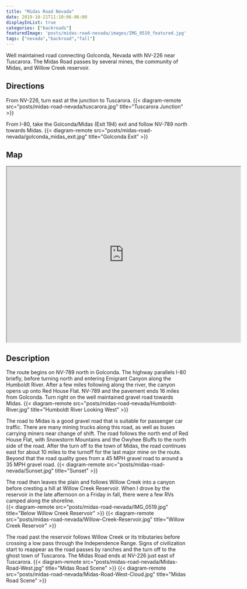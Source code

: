 ```yaml
---
title: "Midas Road Nevada"
date: 2019-10-21T11:10:06-06:00
displayInList: true
categories: ["backroads"]
featuredImage: 'posts/midas-road-nevada/images/IMG_0519_featured.jpg'
tags: ["nevada","backroad","fall"]
---
```


Well maintained road connecting Golconda, Nevada with NV-226 near Tuscarora.  The Midas Road passes by several mines, the community of Midas, and Willow Creek reservoir. 
<!--more-->

## Directions
From NV-226, turn east at the junction to Tuscarora.
{{< diagram-remote src="posts/midas-road-nevada/tuscarora.jpg" title="Tuscarora Junction" >}}

From I-80, take the Golconda/Midas (Exit 194) exit and follow NV-789 north towards Midas.
{{< diagram-remote src="posts/midas-road-nevada/golconda_midas_exit.jpg" title="Golconda Exit" >}}

## Map
<iframe src="https://www.google.com/maps/d/embed?mid=1SDlESo2AFQtHvODVLzQFWRcE1sL8ZhYV&hl=en" width="640" height="480"></iframe>

## Description
The route begins on NV-789 north in Golconda.  The highway parallels I-80 briefly, before turning north and entering Emigrant Canyon along the Humboldt River.  After a few miles following along the river, the canyon opens up onto Red House Flat.  NV-789 and the pavement ends 16 miles from Golconda.  Turn right on the well maintained gravel road towards Midas.
{{< diagram-remote src="posts/midas-road-nevada/Humboldt-River.jpg" title="Humboldt River Looking West" >}}


The road to Midas is a good gravel road that is suitable for passenger car traffic.  There are many mining trucks along this road, as well as buses carrying miners near change of shift.  The road follows the north end of Red House Flat, with Snowstorm Mountains and the Owyhee Bluffs to the north side of the road.  After the turn off to the town of Midas, the road continues east for about 10 miles to the turnoff for the last major mine on the route.  Beyond that the road quality goes from a 45 MPH gravel road to around a 35 MPH gravel road.
{{< diagram-remote src="posts/midas-road-nevada/Sunset.jpg"  title="Sunset" >}}

The road then leaves the plain and follows Willow Creek into a canyon before cresting a hill at Willow Creek Reservoir.  When I drove by the reservoir in the late afternoon on a Friday in fall, there were a few RVs camped along the shoreline.  
{{< diagram-remote src="posts/midas-road-nevada/IMG_0519.jpg" title="Below Willow Creek Reservoir" >}}
{{< diagram-remote src="posts/midas-road-nevada/Willow-Creek-Reservoir.jpg" title="Willow Creek Reservoir" >}}

The road past the reservoir follows Willow Creek or its tributaries before crossing a low pass through the Independence Range.  Signs of civilization start to reappear as the road passes by ranches and the turn off to the ghost town of Tuscarora.  The Midas Road ends at NV-226 just east of Tuscarora.
{{< diagram-remote src="posts/midas-road-nevada/Midas-Road-West.jpg" title="Midas Road Scene" >}}
{{< diagram-remote src="posts/midas-road-nevada/Midas-Road-West-Cloud.jpg" title="Midas Road Scene" >}}
